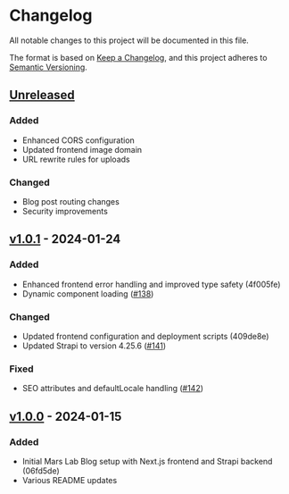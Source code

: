 # Changelog

All notable changes to this project will be documented in this file.

The format is based on [Keep a Changelog](https://keepachangelog.com/en/1.0.0/),
and this project adheres to [Semantic Versioning](https://semver.org/spec/v2.0.0.html).

## [Unreleased]

### Added
- Enhanced CORS configuration
- Updated frontend image domain
- URL rewrite rules for uploads

### Changed
- Blog post routing changes
- Security improvements

## [v1.0.1] - 2024-01-24

### Added
- Enhanced frontend error handling and improved type safety (4f005fe)
- Dynamic component loading ([#138](https://github.com/mars-lab/blog/pull/138))

### Changed
- Updated frontend configuration and deployment scripts (409de8e)
- Updated Strapi to version 4.25.6 ([#141](https://github.com/mars-lab/blog/pull/141))

### Fixed
- SEO attributes and defaultLocale handling ([#142](https://github.com/mars-lab/blog/pull/142))

## [v1.0.0] - 2024-01-15

### Added
- Initial Mars Lab Blog setup with Next.js frontend and Strapi backend (06fd5de)
- Various README updates

[Unreleased]: https://github.com/mars-lab/blog/compare/v1.0.1...HEAD
[v1.0.1]: https://github.com/mars-lab/blog/compare/v1.0.0...v1.0.1
[v1.0.0]: https://github.com/mars-lab/blog/releases/tag/v1.0.0
